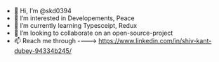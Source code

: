 - 👋 Hi, I’m @skd0394
- 👀 I’m interested in Developements, Peace
- 🌱 I’m currently learning Typesceipt, Redux
- 💞️ I’m looking to collaborate on an open-source-project
- 📫 Reach me through ----> https://www.linkedin.com/in/shiv-kant-dubey-94334b245/

<!---
skd0394/skd0394 is a ✨ special ✨ repository because its `README.md` (this file) appears on your GitHub profile.
You can click the Preview link to take a look at your changes.
--->
